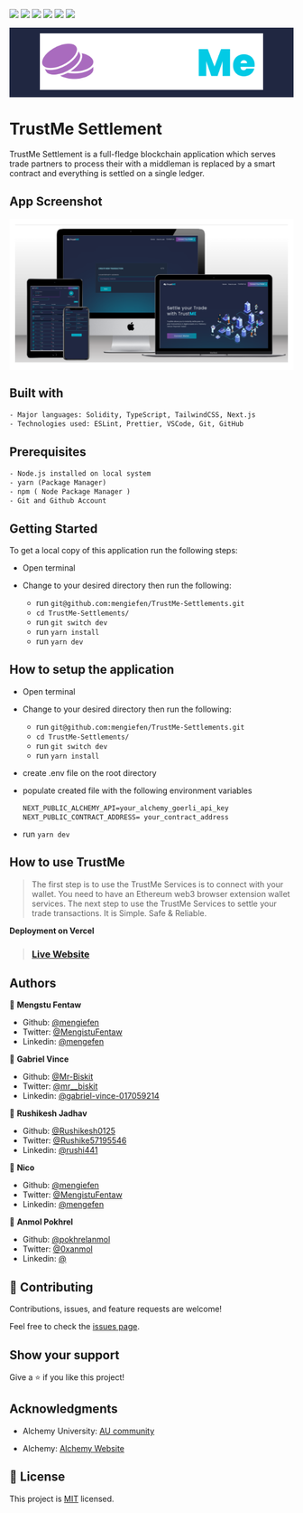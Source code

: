 ![](https://img.shields.io/badge/AlechmyUniversity-blue)
![](https://img.shields.io/badge/@-Rushikesh0125-success)
![](https://img.shields.io/badge/Mr-Biskit-success)
![](https://img.shields.io/badge/@-pokhrelanmol-success)
![](https://img.shields.io/badge/@-NicoTollenaar-success)
![](https://img.shields.io/badge/@-mengiefen-success)

<div style="background-color:#202741; padding: 10px;margin-bottom:20px; text-align:center; ">
    <img src="./public/TrustMeLogo/PurpleLogo.png" style="width: auto; height: 100px; " alt="Logo" />   
</div>

# TrustMe Settlement

TrustMe Settlement is a full-fledge blockchain application which serves trade partners to process their with a middleman is replaced by a smart contract and everything is settled on a single ledger.

## App Screenshot

<div style="background-color:white; padding: 10px;">
    <img src="./public/TrustMeLogo/Mock.com.png" style="width: %; height: auto;" alt="mobile  screenshot" />
   
</div>

## Built with

    - Major languages: Solidity, TypeScript, TailwindCSS, Next.js
    - Technologies used: ESLint, Prettier, VSCode, Git, GitHub

## Prerequisites

    - Node.js installed on local system
    - yarn (Package Manager)
    - npm ( Node Package Manager )
    - Git and Github Account

## Getting Started

To get a local copy of this application run the following steps:

- Open terminal
- Change to your desired directory then run the following:

  - run `git@github.com:mengiefen/TrustMe-Settlements.git`
  - `cd TrustMe-Settlements/`
  - run `git switch dev`
  - run `yarn install`
  - run `yarn dev`

## How to setup the application

- Open terminal
- Change to your desired directory then run the following:
  - run `git@github.com:mengiefen/TrustMe-Settlements.git`
  - `cd TrustMe-Settlements/`
  - run `git switch dev`
  - run `yarn install`
- create .env file on the root directory
- populate created file with the following environment variables

  ```
  NEXT_PUBLIC_ALCHEMY_API=your_alchemy_goerli_api_key
  NEXT_PUBLIC_CONTRACT_ADDRESS= your_contract_address
  ```

- run `yarn dev`

## How to use TrustMe

> The first step is to use the TrustMe Services is to connect with your wallet. You need to have an Ethereum web3 browser extension wallet services.
> The next step to use the TrustMe Services to settle your trade transactions. It is Simple. Safe & Reliable.

**Deployment on Vercel**

> ### [Live Website](https://trust-me-settlements.vercel.app/)

## Authors

👤 **Mengstu Fentaw**

- Github: [@mengiefen](https://github.com/mengiefen)
- Twitter: [@MengistuFentaw](https://twitter.com/MengistuFentaw)
- Linkedin: [@mengefen](https://www.linkedin.com/in/mengefen/)

👤 **Gabriel Vince**

- Github: [@Mr-Biskit](https://github.com/Mr-Biskit)
- Twitter: [@mr\_\_biskit](https://twitter.com/mr__biskit)
- Linkedin: [@gabriel-vince-017059214](https://www.linkedin.com/in/gabriel-vince-017059214/)

👤 **Rushikesh Jadhav**

- Github: [@Rushikesh0125](https://github.com/Rushikesh0125)
- Twitter: [@Rushike57195546](https://twitter.com/Rushike57195546)
- Linkedin: [@rushi441](https://www.linkedin.com/in/rushi441/)

👤 **Nico**

- Github: [@mengiefen](https://github.com/mengiefen)
- Twitter: [@MengistuFentaw](https://twitter.com/MengistuFentaw)
- Linkedin: [@mengefen](https://www.linkedin.com/in/mengefen/)

👤 **Anmol Pokhrel**

- Github: [@pokhrelanmol](https://github.com/pokhrelanmol)
- Twitter: [@0xanmol](https://twitter.com/0xanmol)
- Linkedin: [@](https://www.linkedin.com/in//)

## 🤝 Contributing

Contributions, issues, and feature requests are welcome!

Feel free to check the [issues page](https://github.com/yersel500/recipe-app/issues).

## Show your support

Give a ⭐️ if you like this project!

## Acknowledgments

- Alchemy University: [AU community](https://university.alchemy.com/)

- Alchemy: [Alchemy Website](https://www.alchemy.com/)

## 📝 License

This project is [MIT](./LICENSE) licensed.
